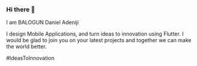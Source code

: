 ### Hi there 👋
I am BALOGUN Daniel Adeniji

I design Mobile Applications, and turn ideas to innovation using Flutter.
I would be glad to join you on your latest projects and together we can make the world better.

#IdeasToInnovation

<!--
**Adenonso/Adenonso** is a ✨ _special_ ✨ repository because its `README.md` (this file) appears on your GitHub profile.

Here are some ideas to get you started:

- 🔭 I’m currently working on ...
- 🌱 I’m currently learning ...
- 👯 I’m looking to collaborate on ...
- 🤔 I’m looking for help with ...
- 💬 Ask me about ...
- 📫 How to reach me: ...
- 😄 Pronouns: ...
- ⚡ Fun fact: ...
-->
